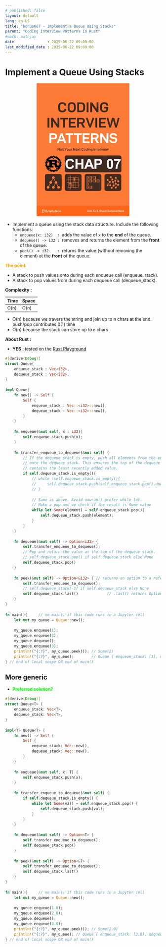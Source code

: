 ```yaml
---
# published: false
layout: default
lang: en-US
title: "bonus067 - Implement a Queue Using Stacks"
parent: "Coding Interview Patterns in Rust"
#math: mathjax
date               : 2025-06-22 09:00:00
last_modified_date : 2025-06-22 09:00:00
---
```


# Implement a Queue Using Stacks

<div align="center">
<img src="../assets/chap_07.webp" alt="" width="300" loading="lazy"/>
</div>

* Implement a queue using the stack data structure. Include the following functions:
    * ``enqueue(x: i32)  : ``adds the value of ``x`` to the **end** of the queue.
    * ``dequeue() -> i32 : ``removes and returns the element from the **front** of the queue.
    * ``peek() -> i32    : ``returns the value (without removing the element) at the **front** of the queue.


<span style="color:orange"><b>The point:</b></span>

* A stack to push values onto during each enqueue call (enqueue_stack).
* A stack to pop values from during each dequeue call (dequeue_stack).

**Complexity :**

| Time | Space |
|------|-------|
| O(n) | O(n)  |

* O(n) because we travers the string and join up to n chars at the end. push/pop contributes 0(1) time
* O(n) because the stack can store up to ``n`` chars 

**About Rust :**
* **YES** : tested on the [Rust Playground](https://play.rust-lang.org/)

<!-- 
<span style="color:red"><b>TODO : </b></span> 
* Add comments in the source code        
 -->

<!-- * <span style="color:lime"><b>Preferred solution?</b></span>      -->



```rust
#[derive(Debug)]
struct Queue{
    enqueue_stack : Vec<i32>,
    dequeue_stack : Vec<i32>,
}

impl Queue{
    fn new() -> Self {
        Self {
            enqueue_stack : Vec::<i32>::new(),
            dequeue_stack : Vec::<i32>::new(),
        }
    }

    fn enqueue(&mut self, x : i32){
        self.enqueue_stack.push(x);
    }

    fn transfer_enqueue_to_dequeue(&mut self) {
        // If the dequeue stack is empty, push all elements from the enqueue stack
        // onto the dequeue stack. This ensures the top of the dequeue stack
        // contains the least recently added value.
        if self.dequeue_stack.is_empty(){
            // while !self.enqueue_stack.is_empty(){
            //     self.dequeue_stack.push(self.enqueue_stack.pop().unwrap());
            // }
            
            // Same as above. Avoid unwrap() prefer while let. 
            // Make a pop and we check if the result is Some value
            while let Some(element) = self.enqueue_stack.pop(){
                self.dequeue_stack.push(element);
            }
        }
    }

    fn dequeue(&mut self) -> Option<i32> {
        self.transfer_enqueue_to_dequeue();
        // Pop and return the value at the top of the dequeue stack.
        // self.dequeue_stack.pop() if self.dequeue_stack else None
        self.dequeue_stack.pop()
    }

    fn peek(&mut self) -> Option<&i32> { // returns an option to a reference
        self.transfer_enqueue_to_dequeue();
        // self.dequeue_stack[-1] if self.dequeue_stack else None
        self.dequeue_stack.last()             // .last() returns Option<&T>
    }
}

fn main(){     // no main() if this code runs in a Jupyter cell 
    let mut my_queue = Queue::new();
    
    my_queue.enqueue(1);
    my_queue.enqueue(2);
    my_queue.dequeue();
    my_queue.enqueue(3);
    println!("{:?}", my_queue.peek()); // Some(2)
    println!("{:?}", my_queue);        // Queue { enqueue_stack: [3], dequeue_stack: [2] }
} // end of local scope OR end of main()       

```

## More generic

* <span style="color:lime"><b>Preferred solution?</b></span> 


```rust
#[derive(Debug)]
struct Queue<T> {
    enqueue_stack: Vec<T>,
    dequeue_stack: Vec<T>,
}

impl<T> Queue<T> {
    fn new() -> Self {
        Self {
            enqueue_stack: Vec::new(),
            dequeue_stack: Vec::new(),
        }
    }

    fn enqueue(&mut self, x: T) {
        self.enqueue_stack.push(x);
    }

    fn transfer_enqueue_to_dequeue(&mut self) {
        if self.dequeue_stack.is_empty() {
            while let Some(val) = self.enqueue_stack.pop() {
                self.dequeue_stack.push(val);
            }
        }
    }

    fn dequeue(&mut self) -> Option<T> {
        self.transfer_enqueue_to_dequeue();
        self.dequeue_stack.pop()
    }

    fn peek(&mut self) -> Option<&T> {
        self.transfer_enqueue_to_dequeue();
        self.dequeue_stack.last()
    }
}

fn main(){     // no main() if this code runs in a Jupyter cell 
    let mut my_queue = Queue::new();
    
    my_queue.enqueue(1.0);
    my_queue.enqueue(2.0);
    my_queue.dequeue();
    my_queue.enqueue(3.0);
    println!("{:?}", my_queue.peek()); // Some(2.0)
    println!("{:?}", my_queue); // Queue { enqueue_stack: [3.0], dequeue_stack: [2.0] }
} // end of local scope OR end of main()       


```

